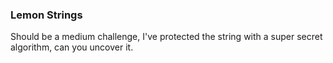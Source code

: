 ### Lemon Strings

Should be a medium challenge, I've protected the string with a super secret algorithm, can you uncover it.
